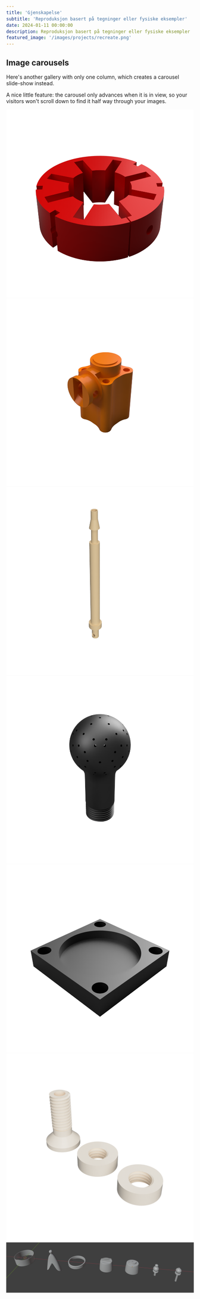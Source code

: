 ```yaml
---
title: 'Gjenskapelse'
subtitle: 'Reproduksjon basert på tegninger eller fysiske eksempler'
date: 2024-01-11 00:00:00
description: Reproduksjon basert på tegninger eller fysiske eksempler
featured_image: '/images/projects/recreate.png'
---
```


## 



## Image carousels

Here's another gallery with only one column, which creates a carousel slide-show instead.

A nice little feature: the carousel only advances when it is in view, so your visitors won't scroll down to find it half way through your images.

<div class="gallery" data-columns="1">
	<img src="/images/projects/recreate/Snap wrap spider coupling L.png">
	<img src="/images/projects/recreate/Connector housing.png">
	<img src="/images/projects/recreate/Custom tube.png">
	<img src="/images/projects/recreate/Tank washing nozzle.png">
	<img src="/images/projects/recreate/Cover.png">
	<img src="/images/projects/recreate/Skrue.png">
	<img src="/images/projects/recreate/Solvdeler til kniv 3D modell illustrasjon.png">
</div>


